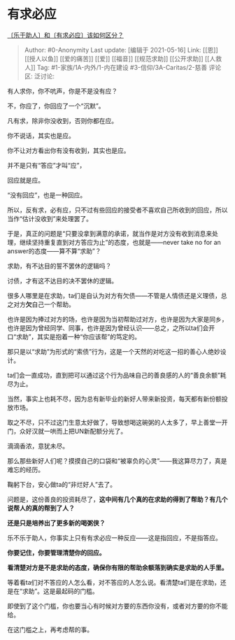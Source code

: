 # 有求必应
[〔乐于助人〕和〔有求必应〕该如何区分？](https://www.zhihu.com/question/459540195/answer/1888184659)

> Author: #0-Anonymity
> Last update: [编辑于 2021-05-16]
> Link: [[恩]] [[授人以鱼]] [[爱的痛苦]] [[爱]] [[福音]] [[规范求助]] [[公开求助]] [[人救人]]
> Tag: #1-家族/1A-内外/1-内在建设 #3-信仰/3A-Caritas/2-慈善
> 评论区:
> 泛讨论:

有人求你，你不吭声，你是不是没有应？

不，你应了，你回应了一个“沉默”。

凡有求，除非你没收到，否则你都在应。

你不说话，其实也是应。

你不让对方看出你有没有收到，其实也是应。

并不是只有“答应”才叫“应”，

回应就是应。

“没有回应”，也是一种回应。

所以，反有求，必有应，只不过有些回应的接受者不喜欢自己所收到的回应，所以当作“估计没收到”来处理罢了。

于是，真正的问题是“只要没拿到满意的承诺，就当作是对方没有收到消息来处理，继续坚持重复直到对方答应为止”的态度，也就是——never take no for an answer的态度——算不算“求助”？

求助，有不达目的誓不罢休的逻辑吗？

讨债，才有这不达目的决不罢休的逻辑。

很多人哪里是在求助，ta们是自认为对方有欠债——不管是人情债还是义理债，总之对方**欠**自己一个帮助。

也许是因为捧过对方的场，也许是因为当初帮助过对方，也许是因为大家是同乡，也许是因为曾经同学、同事，也许是因为曾经认识——总之，之所以ta们会开口“求助”，其实是抱着一种“你应该帮”的笃定的。

那只是以“求助”为形式的“索债”行为，这是一个天然的对吃这一招的善心人绝妙设计。

ta们会一直成功，直到把可以通过这个行为品味自己的善良感的人的“善良余额”耗尽为止。

当然，事实上也耗不尽，因为总有新毕业的新好人带来新投资，每天都有新份额投放市场。

取之不尽，只不过这门生意太好做了，导致想喝这碗粥的人太多了，早上善堂一开门，众好汉就一哄而上把UN新配额分光了。

滴滴香浓，意犹未尽。

那么那些新好人们呢？摸摸自己的口袋和“被辜负的心灵”——我这算尽力了，真是难忘的经历。

鞠躬下台，安心做ta的“非烂好人”去了。

问题是，这份善良的投资耗尽了，**这中间有几个真的在求助的得到了帮助？有几个说帮人的真的帮到了人？**

**还是只是培养出了更多新的喝粥侠？**

乐不乐于助人，你事实上只有有求必应一种反应——这是指回应，不是指答应。

**你要记住，你要管理清楚你的回应。**

**看清楚对方是不是求助的态度，确保你有限的帮助余额落到确实是求助的人手里。**

等着看ta们对不答应的人怎么看，对不答应的人怎么说。看清楚ta们是在求助，还是在“求助”。这是最起码的门槛。

即使到了这个门槛，你也要当心有时候对方要的东西你没有，或者对方要的你不能给。

在这门槛之上，再考虑帮的事。
